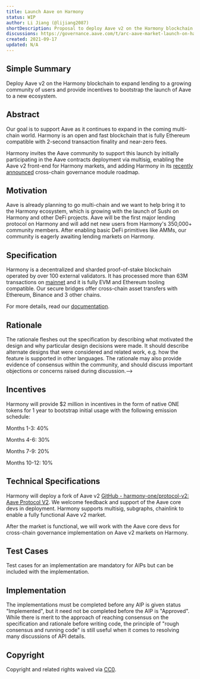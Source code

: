```yaml
---
title: Launch Aave on Harmony
status: WIP
author: Li Jiang (@lijiang2087)
shortDescription: Proposal to deploy Aave v2 on the Harmony blockchain
discussions: https://governance.aave.com/t/arc-aave-market-launch-on-harmony/5065/82
created: 2021-09-17
updated: N/A
---
```


## Simple Summary

Deploy Aave v2 on the Harmony blockchain to expand lending to a growing community of users and provide incentives to bootstrap the launch of Aave to a new ecosystem.

## Abstract

Our goal is to support Aave as it continues to expand in the coming multi-chain world. Harmony is an open and fast blockchain that is fully Ethereum compatible with 2-second transaction finality and near-zero fees.

Harmony invites the Aave community to support this launch by initially participating in the Aave contracts deployment via multisig, enabling the Aave v2 front-end for Harmony markets, and adding Harmony in its [recently announced](https://www.youtube.com/watch?v=m4yg4XdHB-Y) cross-chain governance module roadmap.

## Motivation

Aave is already planning to go multi-chain and we want to help bring it to the Harmony ecosystem, which is growing with the launch of Sushi on Harmony and other DeFi projects. Aave will be the first major lending protocol on Harmony and will add net new users from Harmony's 350,000+ community members. After enabling basic DeFi primitives like AMMs, our community is eagerly awaiting lending markets on Harmony.

## Specification

Harmony is a decentralized and sharded proof-of-stake blockchain operated by over 100 external validators. It has processed more than 63M transactions on [mainnet](http://explorer.harmony.one/) and it is fully EVM and Ethereum tooling compatible. Our secure bridges offer cross-chain asset transfers with Ethereum, Binance and 3 other chains.

For more details, read our [documentation](https://docs.harmony.one/home/general/technology/key-features).

## Rationale

The rationale fleshes out the specification by describing what motivated the design and why particular design decisions were made. It should describe alternate designs that were considered and related work, e.g. how the feature is supported in other languages. The rationale may also provide evidence of consensus within the community, and should discuss important objections or concerns raised during discussion.-->

## Incentives

Harmony will provide $2 million in incentives in the form of native ONE tokens for 1 year to bootstrap initial usage with the following emission schedule:

Months 1-3: 40%

Months 4-6: 30%

Months 7-9: 20%

Months 10-12: 10%

## Technical Specifications

Harmony will deploy a fork of Aave v2 [GitHub - harmony-one/protocol-v2: Aave Protocol V2](https://github.com/harmony-one/protocol-v2). We welcome feedback and support of the Aave core devs in deployment. Harmony supports multisig, subgraphs, chainlink to enable a fully functional Aave v2 market.

After the market is functional, we will work with the Aave core devs for cross-chain governance implementation on Aave v2 markets on Harmony.

## Test Cases

Test cases for an implementation are mandatory for AIPs but can be included with the implementation.

## Implementation

The implementations must be completed before any AIP is given status "Implemented", but it need not be completed before the AIP is "Approved". While there is merit to the approach of reaching consensus on the specification and rationale before writing code, the principle of "rough consensus and running code" is still useful when it comes to resolving many discussions of API details.

## Copyright

Copyright and related rights waived via [CC0](https://creativecommons.org/publicdomain/zero/1.0/).